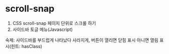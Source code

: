 # scroll-snap
1. CSS scroll-snap 페이지 단위로 스크롤 하기
2. 사이드바 토글 메뉴(Javascript)

숙제: 사이드바를 부드럽게 나타났다 사라지게, 버튼이 열리면 닫힘 표시 아니면 열림 표시(힌트: hasClass)

